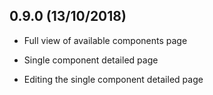 ## 0.9.0 (13/10/2018)

-   Full view of available components page
    
-   Single component detailed page
    
-   Editing the single component detailed page